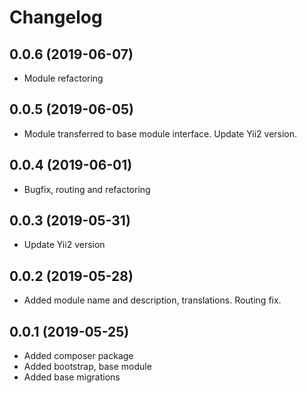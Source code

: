 Changelog
=========

## 0.0.6 (2019-06-07)
 * Module refactoring

## 0.0.5 (2019-06-05)
 * Module transferred to base module interface. Update Yii2 version.

## 0.0.4 (2019-06-01)
 * Bugfix, routing and refactoring
 
## 0.0.3 (2019-05-31)
 * Update Yii2 version

## 0.0.2 (2019-05-28)
 * Added module name and description, translations. Routing fix.
 
## 0.0.1 (2019-05-25)
 * Added composer package
 * Added bootstrap, base module
 * Added base migrations